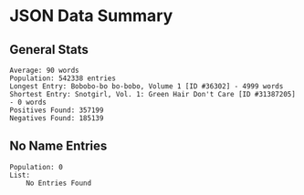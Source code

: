 # JSON Data Summary

## General Stats

	Average: 90 words
	Population: 542338 entries
	Longest Entry: Bobobo-bo bo-bobo, Volume 1 [ID #36302] - 4999 words 
	Shortest Entry: Snotgirl, Vol. 1: Green Hair Don't Care [ID #31387205] - 0 words 
	Positives Found: 357199
	Negatives Found: 185139

## No Name Entries

	Population: 0
	List: 
		No Entries Found
